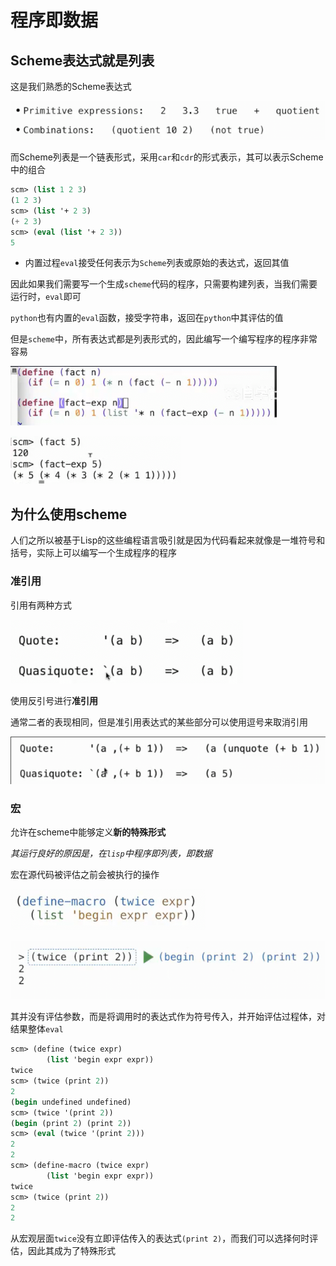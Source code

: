 # 程序即数据

## Scheme表达式就是列表

这是我们熟悉的Scheme表达式

![](img/c85ee842.png)

而Scheme列表是一个链表形式，采用`car`和`cdr`的形式表示，其可以表示Scheme中的组合

```scm
scm> (list 1 2 3)
(1 2 3)
scm> (list '+ 2 3)
(+ 2 3)
scm> (eval (list '+ 2 3))
5
```

* 内置过程`eval`接受任何表示为`Scheme`列表或原始的表达式，返回其值

因此如果我们需要写一个生成`scheme`代码的程序，只需要构建列表，当我们需要运行时，`eval`即可

`python`也有内置的`eval`函数，接受字符串，返回在`python`中其评估的值

但是`scheme`中，所有表达式都是列表形式的，因此编写一个编写程序的程序非常容易

![](img/cab94612.png)

![](img/ccc3f6e6.png)

## 为什么使用scheme

人们之所以被基于Lisp的这些编程语言吸引就是因为代码看起来就像是一堆符号和括号，实际上可以编写一个生成程序的程序

### 准引用

引用有两种方式

![](img/09afd5f1.png)

使用反引号进行**准引用**

通常二者的表现相同，但是准引用表达式的某些部分可以使用逗号来取消引用

![](img/6631b363.png)

### 宏

允许在scheme中能够定义**新的特殊形式**

*其运行良好的原因是，在`lisp`中程序即列表，即数据*

宏在源代码被评估之前会被执行的操作

![](img/987d86a2.png)

![](img/c9040a06.png)

其并没有评估参数，而是将调用时的表达式作为符号传入，并开始评估过程体，对结果整体`eval`

```scm
scm> (define (twice expr)
        (list 'begin expr expr))
twice
scm> (twice (print 2))
2
(begin undefined undefined)
scm> (twice '(print 2))
(begin (print 2) (print 2))
scm> (eval (twice '(print 2)))
2
2
scm> (define-macro (twice expr)
        (list 'begin expr expr))
twice
scm> (twice (print 2))
2
2
```

从宏观层面`twice`没有立即评估传入的表达式`(print 2)`，而我们可以选择何时评估，因此其成为了特殊形式
